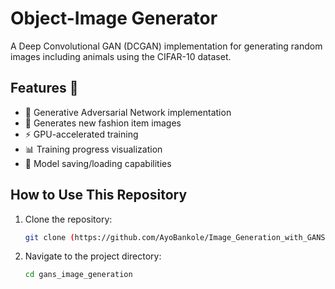 # Object-Image Generator
A Deep Convolutional GAN (DCGAN) implementation for generating random images including animals using the CIFAR-10 dataset.

## Features 🚀

- 🧠 Generative Adversarial Network implementation
- 👗 Generates new fashion item images
- ⚡ GPU-accelerated training
- 📊 Training progress visualization
- 💾 Model saving/loading capabilities


## How to Use This Repository

1. Clone the repository:

   ```bash
   git clone (https://github.com/AyoBankole/Image_Generation_with_GANS.git)

   ```

2. Navigate to the project directory:

   ```bash
   cd gans_image_generation
   ```
